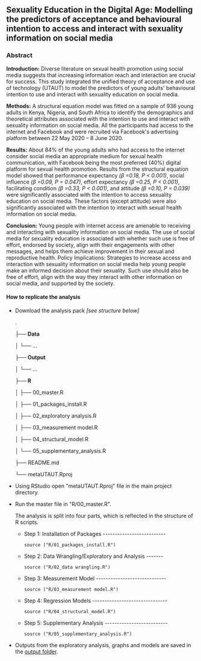## **Sexuality Education in the Digital Age: Modelling the predictors of acceptance and behavioural intention to access and interact with sexuality information on social media**

### **Abstract**

**Introduction:** Diverse literature on sexual health promotion using social media suggests that increasing information reach and interaction are crucial for success. This study integrated the unified theory of acceptance and use of technology (UTAUT) to model the predictors of young adults' behavioural intention to use and interact with sexuality education on social media.

**Methods:** A structural equation model was fitted on a sample of 936 young adults in Kenya, Nigeria, and South Africa to identify the demographics and theoretical attributes associated with the intention to use and interact with sexuality information on social media. All the participants had access to the internet and Facebook and were recruited via Facebook's advertising platform between 22 May 2020 – 8 June 2020.

**Results:** About 84% of the young adults who had access to the internet consider social media an appropriate medium for sexual health communication, with Facebook being the most preferred (40%) digital platform for sexual health promotion. Results from the structural equation model showed that performance expectancy *(β =0.18, P \< 0.001)*, social influence *(β =0.09, P = 0.047)*, effort expectancy *(β =0.25, P \< 0.001)*, facilitating condition *(β =0.33, P \< 0.001)*, and attitude *(β =0.10, P = 0.039)* were significantly associated with the intention to access sexuality education on social media. These factors (except attitude) were also significantly associated with the intention to interact with sexual health information on social media.

**Conclusion:** Young people with internet access are amenable to receiving and interacting with sexuality information on social media. The use of social media for sexuality education is associated with whether such use is free of effort, endorsed by society, align with their engagements with other messages, and helps them achieve improvement in their sexual and reproductive health. Policy Implications: Strategies to increase access and interaction with sexuality information on social media help young people make an informed decision about their sexuality. Such use should also be free of effort, align with the way they interact with other information on social media, and supported by the society.

#### **How to replicate the analysis**

-   Download the analysis pack *[see structure below]*

    .

    **├── Data**

    │ └── *...*

    **├── Output**

    │ └── ...

    **├── R**

    │ ├── 00_master.R

    │ ├── 01_packages_install.R

    │ ├── 02_exploratory analysis.R

    │ ├── 03_measurement model.R

    │ ├── 04_structural_model.R

    │ └── 05_supplementary_analysis.R

    ├── README.md

    └── metaUTAUT.Rproj

-   Using RStudio open "metaUTAUT.Rproj" file in the main project directory.

-   Run the master file in "R/00_master.R".

    The analysis is split into four parts, which is reflected in the structure of R scripts.

    -   Step 1: Installation of Packages --------------------------

        `source ("R/01_packages_install.R")`

    -   Step 2: Data Wrangling/Exploratory and Analysis -------

        `source ("R/02_data wrangling.R")`

    -   Step 3: Measurement Model -----------------------------

        `source ("R/03_measurement model.R")`

    -   Step 4: Regression Models -------------------------------

        `source ("R/04_structural_model.R")`

    -   Step 5: Supplementary Analysis --------------------------

        `source ("R/05_supplementary_analysis.R")`

-   Outputs from the exploratory analysis, graphs and models are saved in the [output folder](output/).
